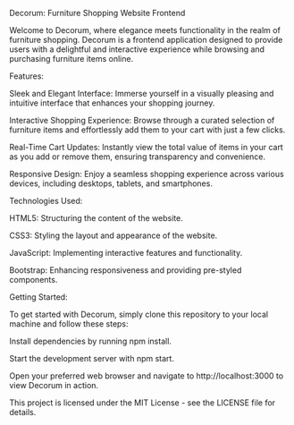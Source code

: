 Decorum: Furniture Shopping Website Frontend

Welcome to Decorum, where elegance meets functionality in the realm of furniture shopping. Decorum is a frontend application designed to provide users with a delightful and interactive experience while browsing and purchasing furniture items online.


Features:

Sleek and Elegant Interface: Immerse yourself in a visually pleasing and intuitive interface that enhances your shopping journey.

Interactive Shopping Experience: Browse through a curated selection of furniture items and effortlessly add them to your cart with just a few clicks.

Real-Time Cart Updates: Instantly view the total value of items in your cart as you add or remove them, ensuring transparency and convenience.

Responsive Design: Enjoy a seamless shopping experience across various devices, including desktops, tablets, and smartphones.


Technologies Used:

HTML5: Structuring the content of the website.

CSS3: Styling the layout and appearance of the website.

JavaScript: Implementing interactive features and functionality.

Bootstrap: Enhancing responsiveness and providing pre-styled components.


Getting Started:

To get started with Decorum, simply clone this repository to your local machine and follow these steps:

Install dependencies by running npm install.

Start the development server with npm start.

Open your preferred web browser and navigate to http://localhost:3000 to view Decorum in action.


This project is licensed under the MIT License - see the LICENSE file for details.
